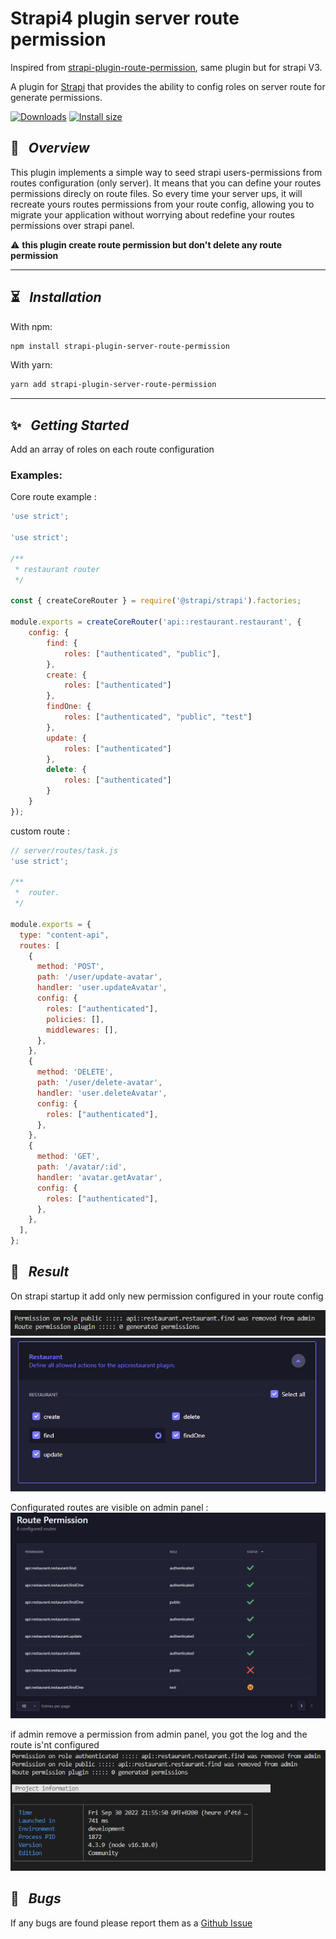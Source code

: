 # Strapi4 plugin server route permission
Inspired from [strapi-plugin-route-permission](https://github.com/andreciornavei/strapi-plugin-route-permission), same plugin but for strapi V3.

A plugin for [Strapi](https://github.com/strapi/strapi) that provides the ability to config roles on server route for generate permissions.

[![Downloads](https://img.shields.io/npm/dm/strapi-plugin-server-route-permission?style=for-the-badge)](https://www.npmjs.com/package/strapi-plugin-server-route-permission)
[![Install size](https://img.shields.io/npm/l/strapi-plugin-server-route-permission?style=for-the-badge)](https://github.com/PaulRichez/strapi4-plugin-route-permission/blob/main/Licence)

## 🚀 &nbsp; _Overview_

This plugin implements a simple way to seed strapi users-permissions from routes configuration (only server). It means that you can define your routes permissions direcly on route files. So every time your server ups, it will recreate yours routes permissions from your route config, allowing you to migrate your application without worrying about redefine your routes permissions over strapi panel.

⚠️ **this plugin create route permission but don't delete any route permission**

---

## ⏳ &nbsp; _Installation_

With npm:
```bash
npm install strapi-plugin-server-route-permission
```

With yarn:
```bash
yarn add strapi-plugin-server-route-permission
```

---

## ✨ &nbsp; _Getting Started_

Add an array of roles on each route configuration

### Examples:

Core route example :
```js
'use strict';

'use strict';

/**
 * restaurant router
 */

const { createCoreRouter } = require('@strapi/strapi').factories;

module.exports = createCoreRouter('api::restaurant.restaurant', {
    config: {
        find: {
            roles: ["authenticated", "public"],
        },
        create: {
            roles: ["authenticated"]
        },
        findOne: {
            roles: ["authenticated", "public", "test"]
        },
        update: {
            roles: ["authenticated"]
        },
        delete: {
            roles: ["authenticated"]
        }
    }
});

```

custom route :

```js
// server/routes/task.js
'use strict';

/**
 *  router.
 */

module.exports = {
  type: "content-api",
  routes: [
    {
      method: 'POST',
      path: '/user/update-avatar',
      handler: 'user.updateAvatar',
      config: {
        roles: ["authenticated"],
        policies: [],
        middlewares: [],
      },
    },
    {
      method: 'DELETE',
      path: '/user/delete-avatar',
      handler: 'user.deleteAvatar',
      config: {
        roles: ["authenticated"],
      },
    },
    {
      method: 'GET',
      path: '/avatar/:id',
      handler: 'avatar.getAvatar',
      config: {
        roles: ["authenticated"],
      },
    },
  ],
};
```

## 🎉 &nbsp; _Result_

On strapi startup it add only new permission configured in your route config

![](./docs/console.png)
![](./docs/result.png)

Configurated routes are visible on admin panel :
![](./docs/admin.png)

if admin remove a permission from admin panel, you got the log and the route is'nt configured
![](./docs/result_removed_by_admin.png)

## 🐛 &nbsp; _Bugs_

If any bugs are found please report them as a [Github Issue](https://github.com/PaulRichez/strapi4-plugin-route-permission/issues)
